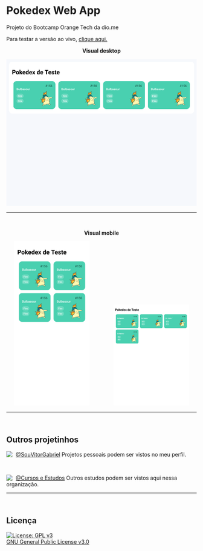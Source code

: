# Pokedex Web App

Projeto do Bootcamp Orange Tech da dio.me

Para testar a versão ao vivo, [clique aqui.](https://cursos-e-estudos.github.io/pokedex-web-app)
<br>

<p align="center">
<b> Visual desktop </b>
</p>
<p align="center">
  <img width="720" src="assets/screenshots/screenshot11.png">
</p>

---

<br>

<p align="center">
<b> Visual mobile </b>
</p>
<p align="center">
  <img width="200" src="assets/screenshots/screenshot22.png">&nbsp; &nbsp; &nbsp; &nbsp; &nbsp; &nbsp; &nbsp; &nbsp;
  <img width="200" src="assets/screenshots/screenshot33.png">
</p>

---

<br>

## Outros projetinhos

[<img align="left" width="25" url="https://github.com/souvitorgabriel" src="https://avatars0.githubusercontent.com/u/29991853?s=460&u=416e49036d2486832c45c6cb26c65e24690a3c8a&v=4">](https://github.com/souvitorgabriel) [@SouVitorGabriel](https://github.com/souvitorgabriel) Projetos pessoais podem ser vistos no meu perfil.

<br>

[<img align="left" width="25" url="https://github.com/cursos-e-estudos" src="https://avatars0.githubusercontent.com/u/75458214">](https://github.com/cursos-e-estudos) [@Cursos e Estudos](https://github.com/cursos-e-estudos) Outros estudos podem ser vistos aqui nessa organização.

---

<br>

## Licença

[![License: GPL v3](https://img.shields.io/badge/License-GPL%20v3-blue.svg)](http://www.gnu.org/licenses/gpl-3.0)  
[GNU General Public License v3.0](LICENSE)
